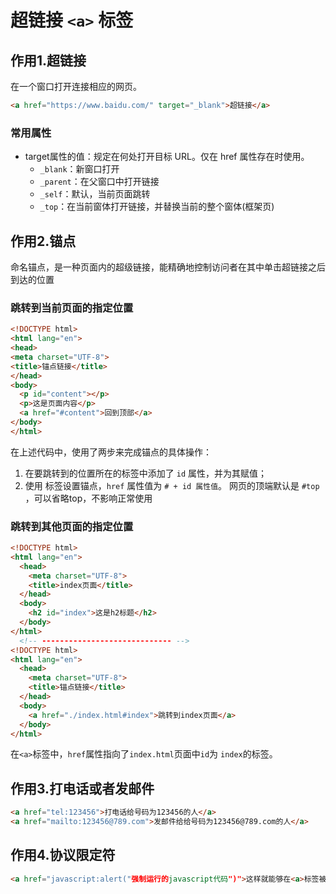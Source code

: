 # 超链接 `<a>` 标签

## 作用1.超链接 
在一个窗口打开连接相应的网页。 

```html
<a href="https://www.baidu.com/" target="_blank">超链接</a> 
```

### 常用属性
* target属性的值：规定在何处打开目标 URL。仅在 href 属性存在时使用。<br>
  * `_blank`：新窗口打开
  * `_parent`：在父窗口中打开链接
  * `_self`：默认，当前页面跳转
  * `_top`：在当前窗体打开链接，并替换当前的整个窗体(框架页)




## 作用2.锚点 
命名锚点，是一种页面内的超级链接，能精确地控制访问者在其中单击超链接之后到达的位置 
### 跳转到当前页面的指定位置

```html
<!DOCTYPE html> 
<html lang="en">
<head>    
<meta charset="UTF-8">    
<title>锚点链接</title> 
</head> 
<body>    
  <p id="content"></p>    
  <p>这是页面内容</p>    
  <a href="#content">回到顶部</a> 
</body> 
</html>
```
在上述代码中，使用了两步来完成锚点的具体操作： 
1. 在要跳转到的位置所在的标签中添加了 `id` 属性，并为其赋值； 
2. 使用  标签设置锚点，`href` 属性值为 `# + id 属性值`。 
    网页的顶端默认是 `#top` ，可以省略top，不影响正常使用

### 跳转到其他页面的指定位置
```html
<!DOCTYPE html> 
<html lang="en"> 
  <head>    
    <meta charset="UTF-8">    
    <title>index页面</title> 
  </head> 
  <body>    
    <h2 id="index">这是h2标题</h2> 
  </body> 
</html> 
  <!-- ----------------------------- -->
<!DOCTYPE html> 
<html lang="en"> 
  <head>    
    <meta charset="UTF-8">    
    <title>锚点链接</title> 
  </head> 
  <body>    
    <a href="./index.html#index">跳转到index页面</a> 
  </body>
</html>
```
在`<a>`标签中，`href`属性指向了`index.html`页面中`id`为 `index`的标签。

## 作用3.打电话或者发邮件 
```html
<a href="tel:123456">打电话给号码为123456的人</a>
<a href="mailto:123456@789.com">发邮件给给号码为123456@789.com的人</a>
```

## 作用4.协议限定符
```html
<a href="javascript:alert("强制运行的javascript代码")">这样就能够在<a>标签被点击的时候强制运行href属性里面的代码</a>
```
